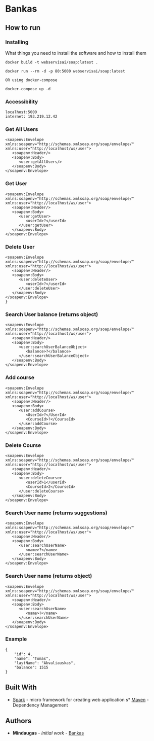 # Bankas

## How to run

### Installing

What things you need to install the software and how to install them

```
docker build -t webservisai/soap:latest .

docker run --rm -d -p 80:5000 webservisai/soap:latest

OR using docker-compose

docker-compose up -d
```

### Accessibility


```
localhost:5000
internet: 193.219.12.42
```


### Get All Users
```
<soapenv:Envelope xmlns:soapenv="http://schemas.xmlsoap.org/soap/envelope/" xmlns:user="http://localhost/ws/user">
   <soapenv:Header/>
   <soapenv:Body>
      <user:getAllUsers/>
   </soapenv:Body>
</soapenv:Envelope>

```
### Get User
```
<soapenv:Envelope xmlns:soapenv="http://schemas.xmlsoap.org/soap/envelope/" xmlns:user="http://localhost/ws/user">
   <soapenv:Header/>
   <soapenv:Body>
      <user:getUser>
         <userId>?</userId>
      </user:getUser>
   </soapenv:Body>
</soapenv:Envelope>
```

### Delete User
```
<soapenv:Envelope xmlns:soapenv="http://schemas.xmlsoap.org/soap/envelope/" xmlns:user="http://localhost/ws/user">
   <soapenv:Header/>
   <soapenv:Body>
      <user:deleteUser>
         <userId>?</userId>
      </user:deleteUser>
   </soapenv:Body>
</soapenv:Envelope>
}
```

### Search User balance (returns object)
```
<soapenv:Envelope xmlns:soapenv="http://schemas.xmlsoap.org/soap/envelope/" xmlns:user="http://localhost/ws/user">
   <soapenv:Header/>
   <soapenv:Body>
      <user:searchUserBalanceObject>
         <balance>?</balance>
      </user:searchUserBalanceObject>
   </soapenv:Body>
</soapenv:Envelope>
```

### Add course
```
<soapenv:Envelope xmlns:soapenv="http://schemas.xmlsoap.org/soap/envelope/" xmlns:user="http://localhost/ws/user">
   <soapenv:Header/>
   <soapenv:Body>
      <user:addCourse>
         <UserId>?</UserId>
         <CourseId>?</CourseId>
      </user:addCourse>
   </soapenv:Body>
</soapenv:Envelope>
```

### Delete Course
```
<soapenv:Envelope xmlns:soapenv="http://schemas.xmlsoap.org/soap/envelope/" xmlns:user="http://localhost/ws/user">
   <soapenv:Header/>
   <soapenv:Body>
      <user:deleteCourse>
         <userId>1</userId>
         <CourseId>2</CourseId>
      </user:deleteCourse>
   </soapenv:Body>
</soapenv:Envelope>
```

### Search User name (returns suggestions)
```
<soapenv:Envelope xmlns:soapenv="http://schemas.xmlsoap.org/soap/envelope/" xmlns:user="http://localhost/ws/user">
   <soapenv:Header/>
   <soapenv:Body>
      <user:searchUserName>
         <name>?</name>
      </user:searchUserName>
   </soapenv:Body>
</soapenv:Envelope>
```

### Search User name (returns object)
```
<soapenv:Envelope xmlns:soapenv="http://schemas.xmlsoap.org/soap/envelope/" xmlns:user="http://localhost/ws/user">
   <soapenv:Header/>
   <soapenv:Body>
      <user:searchUserName>
         <name>?</name>
      </user:searchUserName>
   </soapenv:Body>
</soapenv:Envelope>
```


### Example

```
{
    "id": 4,
    "name": "Tomas",
    "lastName": "Akvaliauskas",
    "balance": 1515
}
```


## Built With

* [Spark](http://sparkjava.com/) - micro framework for creating web application
s* [Maven](https://maven.apache.org/) - Dependency Management

## Authors

* **Mindaugas** - *Initial work* - [Bankas](https://github.com/mindaugasciulada/Bankas)
